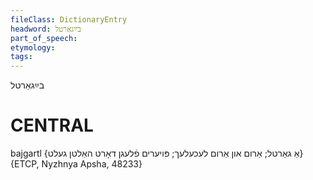 ```yaml
---
fileClass: DictionaryEntry
headword: בײַגאַרטל
part_of_speech: 
etymology: 
tags: 
---
```

בײַגאַרטל

CENTRAL
========

bajgartl {אַ גאַרטל; אַרום און אַרום לעכעלעך; פּויערים פֿלעגן דאָרט האַלטן געלט} {ETCP, Nyzhnya Apsha, 48233}
